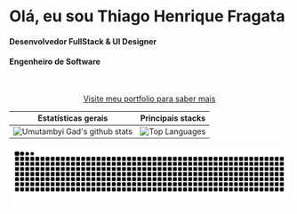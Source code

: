 <h1>Olá, eu sou Thiago Henrique Fragata</h1>
<h4>Desenvolvedor FullStack & UI Designer</h4>
<h4>Engenheiro de Software</h4>

<br/>

<p align="center">
<a href="https://portfolio.thiagofragata.vercel.app" target="blank">Visite meu portfolio para saber mais</a>
</p>

| Estatísticas gerais                                                                                                                                                     | Principais stacks                                                                                                                                                                 |
| ----------------------------------------------------------------------------------------------------------------------------------------------------------------------- | --------------------------------------------------------------------------------------------------------------------------------------------------------------------------------- |
| ![Umutambyi Gad's github stats](https://github-readme-stats.vercel.app/api?username=ThiagoFragata&show_icons=true&hide_border=true&count_private=true&theme=tokyonight) | ![Top Languages](https://github-readme-stats.vercel.app/api/top-langs/?username=ThiagoFragata&langs_count=10&count_private=true&hide_border=true&theme=tokyonight&layout=compact) |
 
![Snake animation](https://github.com/ThiagoFragata/ThiagoFragata/blob/output/github-contribution-grid-snake.svg)
